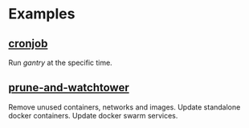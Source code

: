 # Examples

## [cronjob](./cronjob)

Run *gantry* at the specific time.

## [prune-and-watchtower](./prune-and-watchtower)

Remove unused containers, networks and images. Update standalone docker containers. Update docker swarm services.


